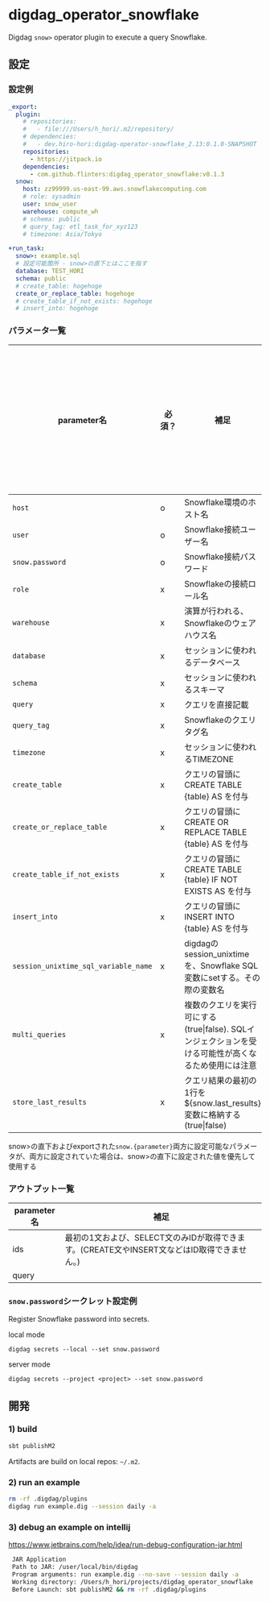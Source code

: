 # digdag_operator_snowflake

Digdag `snow>` operator plugin to execute a query Snowflake.

## 設定

### 設定例

```yaml
_export:
  plugin:
    # repositories:
    #   - file:///Users/h_hori/.m2/repository/
    # dependencies:
    #   - dev.hiro-hori:digdag-operator-snowflake_2.13:0.1.0-SNAPSHOT
    repositories:
      - https://jitpack.io
    dependencies:
      - com.github.flinters:digdag_operator_snowflake:v0.1.3
  snow:
    host: zz99999.us-east-99.aws.snowflakecomputing.com
    # role: sysadmin
    user: snow_user
    warehouse: compute_wh
    # schema: public
    # query_tag: etl_task_for_xyz123
    # timezone: Asia/Tokyo

+run_task:
  snow>: example.sql
  # 設定可能箇所 - snow>の直下とはここを指す
  database: TEST_HORI
  schema: public
  # create_table: hogehoge
  create_or_replace_table: hogehoge
  # create_table_if_not_exists: hogehoge
  # insert_into: hogehoge
```

### パラメータ一覧
parameter名|必須？|補足|設定可能箇所<br>snow>の直下|設定可能箇所<br>exportされた`snow.{parameter}`|設定可能箇所<br>シークレット
---|---|---|---|---|---
`host`|o|Snowflake環境のホスト名|o|o|x
`user`|o|Snowflake接続ユーザー名|o|o|x
`snow.password`|o|Snowflake接続パスワード|x|x|o
`role`|x|Snowflakeの接続ロール名|o|o|x
`warehouse`|x|演算が行われる、Snowflakeのウェアハウス名|o|o|x
`database`|x|セッションに使われるデータベース|o|o|x
`schema`|x|セッションに使われるスキーマ|o|o|x
`query`|x|クエリを直接記載|o|x|x
`query_tag`|x|Snowflakeのクエリタグ名|o|o|x
`timezone`|x|セッションに使われるTIMEZONE|o|o|x
`create_table`|x|クエリの冒頭にCREATE TABLE {table} AS を付与|o|x|x
`create_or_replace_table`|x|クエリの冒頭にCREATE OR REPLACE TABLE {table} AS を付与|o|x|x
`create_table_if_not_exists`|x|クエリの冒頭にCREATE TABLE {table} IF NOT EXISTS AS を付与|o|x|x
`insert_into`|x|クエリの冒頭にINSERT INTO {table} AS を付与|o|x|x
`session_unixtime_sql_variable_name`|x|digdagのsession_unixtimeを、Snowflake SQL変数にsetする。その際の変数名|o|o|x
`multi_queries`|x|複数のクエリを実行可にする(true&#124;false). SQLインジェクションを受ける可能性が高くなるため使用には注意|o|o|x
`store_last_results`|x|クエリ結果の最初の1行を ${snow.last_results}変数に格納する(true&#124;false)|o|x|x

snow>の直下およびexportされた`snow.{parameter}`両方に設定可能なパラメータが、両方に設定されていた場合は、snow>の直下に設定された値を優先して使用する

### アウトプット一覧
parameter名|補足
---|---
ids|最初の1文および、SELECT文のみIDが取得できます。(CREATE文やINSERT文などはID取得できません。)
query|

### `snow.password`シークレット設定例

Register Snowflake password into secrets.

local mode
```
digdag secrets --local --set snow.password
```

server mode
```
digdag secrets --project <project> --set snow.password
```

## 開発

### 1) build

```sh
sbt publishM2
```

Artifacts are build on local repos: `~/.m2`.

### 2) run an example

```sh
rm -rf .digdag/plugins 
digdag run example.dig --session daily -a
```

### 3) debug an example on intellij
https://www.jetbrains.com/help/idea/run-debug-configuration-jar.html

```bash
 JAR Application
 Path to JAR: /user/local/bin/digdag
 Program arguments: run example.dig --no-save --session daily -a
 Working directory: /Users/h_hori/projects/digdag_operator_snowflake
 Before Launch: sbt publishM2 && rm -rf .digdag/plugins
```
